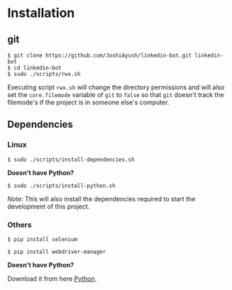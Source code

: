 # Installation

## git

```shell
$ git clone https://github.com/JoshiAyush/linkedin-bot.git linkedin-bot
$ cd linkedin-bot
$ sudo ./scripts/rwx.sh
```

Executing script `rwx.sh` will change the directory permissions and will also set the `core.filemode` variable of `git` to `false` so that `git` doesn't track the filemode's if the project is in someone else's computer.

## Dependencies

### Linux

```shell
$ sudo ./scripts/install-dependencies.sh
```

**Doesn't have Python?**

```shell
$ sudo ./scripts/install-python.sh
```

_Note:_ This will also install the dependencies required to start the development of this project.

### Others

```shell
$ pip install selenium

$ pip install webdriver-manager
```

**Doesn't have Python?**

Download it from here [Python][_python].

<!-- Definitions -->

[_python]: https://www.python.org/downloads/
